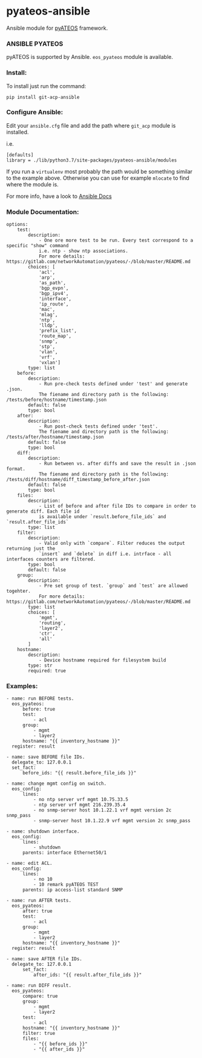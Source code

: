 # pyateos-ansible
Ansible module for [pyATEOS](https://gitlab.com/networkAutomation/pyateos) framework.

### ANSIBLE PYATEOS
pyATEOS is supported by Ansible. `eos_pyateos` module is available. 

### Install:

To install just run the command:

`pip install git-acp-ansible`

### Configure Ansible:

Edit your `ansible.cfg` file and add the path where `git_acp` module is installed.

i.e.

```
[defaults]
library = ./lib/python3.7/site-packages/pyateos-ansible/modules
```

If you run a `virtualenv` most probably the path would be something similar to the example above. 
Otherwise you can use for example `mlocate` to find where the module is.

For more info, have a look to [Ansible Docs](https://docs.ansible.com/ansible/latest/installation_guide/intro_configuration.html#library)


### Module Documentation:

```
options:
    test:
        description:
            - One ore more test to be run. Every test correspond to a specific "show" command
            i.e. ntp - show ntp associations.
            For more details: https://gitlab.com/networkAutomation/pyateos/-/blob/master/README.md
        choices: [
            'acl',
            'arp',
            'as_path',
            'bgp_evpn',
            'bgp_ipv4',
            'interface',
            'ip_route',
            'mac',
            'mlag',
            'ntp',
            'lldp',
            'prefix_list',
            'route_map',
            'snmp',
            'stp',
            'vlan',
            'vrf',
            'vxlan']
        type: list
    before:
        description:
            - Run pre-check tests defined under 'test' and generate .json.
            The fiename and directory path is the following: /tests/before/hostname/timestamp.json
        default: false
        type: bool
    after:
        description:
            - Run post-check tests defined under 'test'.
            The fiename and directory path is the following: /tests/after/hostname/timestamp.json
        default: false
        type: bool
    diff:
        description:
            - Run between vs. after diffs and save the result in .json format.
            The fiename and directory path is the following: /tests/diff/hostname/diff_timestamp_before_after.json
        default: false
        type: bool
    files:
        description:
            - List of before and after file IDs to compare in order to generate diff. Each file id
            is available under `result.before_file_ids` and `result.after_file_ids`
        type: list
    filter:
        description:
            - Valid only with `compare`. Filter reduces the output returning just the
            `insert` and `delete` in diff i.e. intrface - all interfaces counters are filtered.
        type: bool
        default: false
    group:
        description:
            - Pre set group of test. `group` and `test` are allowed togehter.
            For more details: https://gitlab.com/networkAutomation/pyateos/-/blob/master/README.md
        type: list
        choices: [
            'mgmt',
            'routing',
            'layer2',
            'ctr',
            'all'
        ]
    hostname:
        description:
            - Device hostname required for filesystem build
        type: str
        required: true
```

### Examples:

```
- name: run BEFORE tests.
  eos_pyateos:
      before: true
      test:
          - acl
      group: 
          - mgmt
          - layer2
      hostname: "{{ inventory_hostname }}"
  register: result

- name: save BEFORE file IDs.
  delegate_to: 127.0.0.1
  set_fact:
      before_ids: "{{ result.before_file_ids }}"

- name: change mgmt config on switch.
  eos_config:
      lines:
          - no ntp server vrf mgmt 10.75.33.5
          - ntp server vrf mgmt 216.239.35.4
          - no snmp-server host 10.1.22.1 vrf mgmt version 2c snmp_pass
          - snmp-server host 10.1.22.9 vrf mgmt version 2c snmp_pass

- name: shutdown interface.
  eos_config:
      lines:
          - shutdown
      parents: interface Ethernet50/1

- name: edit ACL.
  eos_config:
      lines:
          - no 10
          - 10 remark pyATEOS TEST
      parents: ip access-list standard SNMP

- name: run AFTER tests.
  eos_pyateos:
      after: true
      test:
          - acl
      group:
          - mgmt
          - layer2
      hostname: "{{ inventory_hostname }}"
  register: result

- name: save AFTER file IDs.
  delegate_to: 127.0.0.1
      set_fact:
          after_ids: "{{ result.after_file_ids }}"
 
- name: run DIFF result.
  eos_pyateos:
      compare: true
      group:
          - mgmt
          - layer2
      test:
          - acl
      hostname: "{{ inventory_hostname }}"
      filter: true
      files: 
          - "{{ before_ids }}"
          - "{{ after_ids }}"
```
